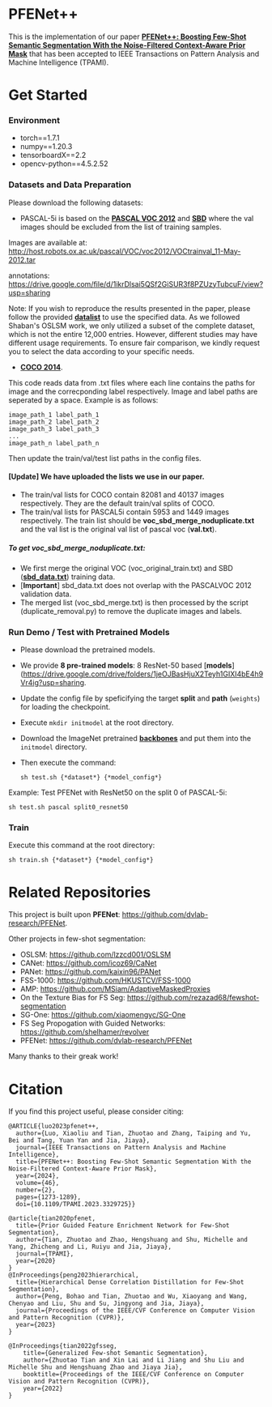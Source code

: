 # PFENet++
This is the implementation of our paper [**PFENet++: Boosting Few-Shot Semantic Segmentation With the Noise-Filtered Context-Aware Prior Mask**](https://ieeexplore.ieee.org/document/10305430) that has been accepted to IEEE Transactions on Pattern Analysis and Machine Intelligence (TPAMI). 


# Get Started

### Environment
+ torch==1.7.1 
+ numpy==1.20.3
+ tensorboardX==2.2
+ opencv-python==4.5.2.52


### Datasets and Data Preparation

Please download the following datasets:

+ PASCAL-5i is based on the [**PASCAL VOC 2012**](http://host.robots.ox.ac.uk/pascal/VOC/voc2012/) and [**SBD**](http://home.bharathh.info/pubs/codes/SBD/download.html) where the val images should be excluded from the list of training samples.

Images are available at: http://host.robots.ox.ac.uk/pascal/VOC/voc2012/VOCtrainval_11-May-2012.tar

annotations: https://drive.google.com/file/d/1ikrDlsai5QSf2GiSUR3f8PZUzyTubcuF/view?usp=sharing

Note: If you wish to reproduce the results presented in the paper, please follow the provided [**datalist**](https://github.com/dvlab-research/PFENet/tree/master/lists) to use the specified data. As we followed Shaban's OSLSM work, we only utilized a subset of the complete dataset, which is not the entire 12,000 entries. However, different studies may have different usage requirements. To ensure fair comparison, we kindly request you to select the data according to your specific needs.

+ [**COCO 2014**](https://cocodataset.org/#download).

This code reads data from .txt files where each line contains the paths for image and the correcponding label respectively. Image and label paths are seperated by a space. Example is as follows:

    image_path_1 label_path_1
    image_path_2 label_path_2
    image_path_3 label_path_3
    ...
    image_path_n label_path_n

Then update the train/val/test list paths in the config files.

#### [Update] We have uploaded the lists we use in our paper.
+ The train/val lists for COCO contain 82081 and 40137 images respectively. They are the default train/val splits of COCO. 
+ The train/val lists for PASCAL5i contain 5953 and 1449 images respectively. The train list should be **voc_sbd_merge_noduplicate.txt** and the val list is the original val list of pascal voc (**val.txt**).

##### To get voc_sbd_merge_noduplicate.txt:
+ We first merge the original VOC (voc_original_train.txt) and SBD ([**sbd_data.txt**](http://home.bharathh.info/pubs/codes/SBD/train_noval.txt)) training data. 
+ [**Important**] sbd_data.txt does not overlap with the PASCALVOC 2012 validation data.
+ The merged list (voc_sbd_merge.txt) is then processed by the script (duplicate_removal.py) to remove the duplicate images and labels.

### Run Demo / Test with Pretrained Models
+ Please download the pretrained models.
+ We provide **8 pre-trained models**: 8 ResNet-50 based [**models**](https://drive.google.com/drive/folders/1jeOJBasHjuX2Teyh1GIXI4bE4h9Vr4ig?usp=sharing.
+ Update the config file by speficifying the target **split** and **path** (`weights`) for loading the checkpoint.
+ Execute `mkdir initmodel` at the root directory.
+ Download the ImageNet pretrained [**backbones**](https://mycuhk-my.sharepoint.com/:u:/g/personal/1155122171_link_cuhk_edu_hk/EQEY0JxITwVHisdVzusEqNUBNsf1CT8MsALdahUhaHrhlw?e=4%3a2o3XTL&at=9) and put them into the `initmodel` directory.
+ Then execute the command: 

    `sh test.sh {*dataset*} {*model_config*}`

Example: Test PFENet with ResNet50 on the split 0 of PASCAL-5i: 

    sh test.sh pascal split0_resnet50


### Train

Execute this command at the root directory: 

    sh train.sh {*dataset*} {*model_config*}


# Related Repositories

This project is built upon **PFENet**: https://github.com/dvlab-research/PFENet. 

Other projects in few-shot segmentation:
+ OSLSM: https://github.com/lzzcd001/OSLSM
+ CANet: https://github.com/icoz69/CaNet
+ PANet: https://github.com/kaixin96/PANet
+ FSS-1000: https://github.com/HKUSTCV/FSS-1000
+ AMP: https://github.com/MSiam/AdaptiveMaskedProxies
+ On the Texture Bias for FS Seg: https://github.com/rezazad68/fewshot-segmentation
+ SG-One: https://github.com/xiaomengyc/SG-One
+ FS Seg Propogation with Guided Networks: https://github.com/shelhamer/revolver
+ PFENet: https://github.com/dvlab-research/PFENet


Many thanks to their greak work!

# Citation

If you find this project useful, please consider citing:
```
@ARTICLE{luo2023pfenet++,
  author={Luo, Xiaoliu and Tian, Zhuotao and Zhang, Taiping and Yu, Bei and Tang, Yuan Yan and Jia, Jiaya},
  journal={IEEE Transactions on Pattern Analysis and Machine Intelligence}, 
  title={PFENet++: Boosting Few-Shot Semantic Segmentation With the Noise-Filtered Context-Aware Prior Mask}, 
  year={2024},
  volume={46},
  number={2},
  pages={1273-1289},
  doi={10.1109/TPAMI.2023.3329725}}
  
@article{tian2020pfenet,
  title={Prior Guided Feature Enrichment Network for Few-Shot Segmentation},
  author={Tian, Zhuotao and Zhao, Hengshuang and Shu, Michelle and Yang, Zhicheng and Li, Ruiyu and Jia, Jiaya},
  journal={TPAMI},
  year={2020}
}
@InProceedings{peng2023hierarchical,
  title={Hierarchical Dense Correlation Distillation for Few-Shot Segmentation},
  author={Peng, Bohao and Tian, Zhuotao and Wu, Xiaoyang and Wang, Chenyao and Liu, Shu and Su, Jingyong and Jia, Jiaya},
  journal={Proceedings of the IEEE/CVF Conference on Computer Vision and Pattern Recognition (CVPR)},
  year={2023}
}

@InProceedings{tian2022gfsseg,
    title={Generalized Few-shot Semantic Segmentation},
    author={Zhuotao Tian and Xin Lai and Li Jiang and Shu Liu and Michelle Shu and Hengshuang Zhao and Jiaya Jia},
    booktitle={Proceedings of the IEEE/CVF Conference on Computer Vision and Pattern Recognition (CVPR)},
    year={2022}
}

```
